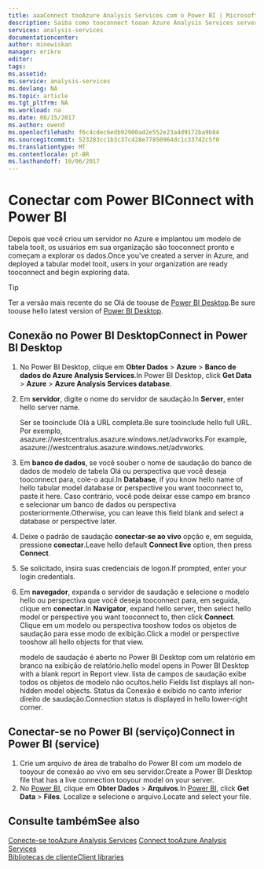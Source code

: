 ```yaml
---
title: aaaConnect tooAzure Analysis Services com o Power BI | Microsoft Docs
description: Saiba como tooconnect tooan Azure Analysis Services server usando o Power BI.
services: analysis-services
documentationcenter: 
author: minewiskan
manager: erikre
editor: 
tags: 
ms.assetid: 
ms.service: analysis-services
ms.devlang: NA
ms.topic: article
ms.tgt_pltfrm: NA
ms.workload: na
ms.date: 08/15/2017
ms.author: owend
ms.openlocfilehash: f6c4cdec6edb92900ad2e552e23a4d9172ba9b84
ms.sourcegitcommit: 523283cc1b3c37c428e77850964dc1c33742c5f0
ms.translationtype: MT
ms.contentlocale: pt-BR
ms.lasthandoff: 10/06/2017
---
```

# <a name="connect-with-power-bi"></a><span data-ttu-id="aca87-103">Conectar com Power BI</span><span class="sxs-lookup"><span data-stu-id="aca87-103">Connect with Power BI</span></span>

<span data-ttu-id="aca87-104">Depois que você criou um servidor no Azure e implantou um modelo de tabela tooit, os usuários em sua organização são tooconnect pronto e começam a explorar os dados.</span><span class="sxs-lookup"><span data-stu-id="aca87-104">Once you've created a server in Azure, and deployed a tabular model tooit, users in your organization are ready tooconnect and begin exploring data.</span></span> 

> [!TIP]
> <span data-ttu-id="aca87-105">Ter a versão mais recente do se Olá de toouse de [Power BI Desktop](https://powerbi.microsoft.com/desktop/).</span><span class="sxs-lookup"><span data-stu-id="aca87-105">Be sure toouse hello latest version of [Power BI Desktop](https://powerbi.microsoft.com/desktop/).</span></span>
> 
> 
  
## <a name="connect-in-power-bi-desktop"></a><span data-ttu-id="aca87-106">Conexão no Power BI Desktop</span><span class="sxs-lookup"><span data-stu-id="aca87-106">Connect in Power BI Desktop</span></span>

1. <span data-ttu-id="aca87-107">No Power BI Desktop, clique em **Obter Dados** > **Azure** > **Banco de dados do Azure Analysis Services**.</span><span class="sxs-lookup"><span data-stu-id="aca87-107">In Power BI Desktop, click **Get Data** > **Azure** > **Azure Analysis Services database**.</span></span>

2. <span data-ttu-id="aca87-108">Em **servidor**, digite o nome do servidor de saudação.</span><span class="sxs-lookup"><span data-stu-id="aca87-108">In **Server**, enter hello server name.</span></span> 
    
    <span data-ttu-id="aca87-109">Ser se tooinclude Olá a URL completa.</span><span class="sxs-lookup"><span data-stu-id="aca87-109">Be sure tooinclude hello full URL.</span></span> <span data-ttu-id="aca87-110">Por exemplo, asazure://westcentralus.asazure.windows.net/advworks.</span><span class="sxs-lookup"><span data-stu-id="aca87-110">For example, asazure://westcentralus.asazure.windows.net/advworks.</span></span>

3. <span data-ttu-id="aca87-111">Em **banco de dados**, se você souber o nome de saudação do banco de dados de modelo de tabela Olá ou perspectiva que você deseja tooconnect para, cole-o aqui.</span><span class="sxs-lookup"><span data-stu-id="aca87-111">In **Database**, if you know hello name of hello tabular model database or perspective you want tooconnect to, paste it here.</span></span> <span data-ttu-id="aca87-112">Caso contrário, você pode deixar esse campo em branco e selecionar um banco de dados ou perspectiva posteriormente.</span><span class="sxs-lookup"><span data-stu-id="aca87-112">Otherwise, you can leave this field blank and select a database or perspective later.</span></span>

4. <span data-ttu-id="aca87-113">Deixe o padrão de saudação **conectar-se ao vivo** opção e, em seguida, pressione **conectar**.</span><span class="sxs-lookup"><span data-stu-id="aca87-113">Leave hello default **Connect live** option, then press **Connect**.</span></span> 

5. <span data-ttu-id="aca87-114">Se solicitado, insira suas credenciais de logon.</span><span class="sxs-lookup"><span data-stu-id="aca87-114">If prompted, enter your login credentials.</span></span> 

6. <span data-ttu-id="aca87-115">Em **navegador**, expanda o servidor de saudação e selecione o modelo hello ou perspectiva que você deseja tooconnect para, em seguida, clique em **conectar**.</span><span class="sxs-lookup"><span data-stu-id="aca87-115">In **Navigator**, expand hello server, then select hello model or perspective you want tooconnect to, then click **Connect**.</span></span> <span data-ttu-id="aca87-116">Clique em um modelo ou perspectiva tooshow todos os objetos de saudação para esse modo de exibição.</span><span class="sxs-lookup"><span data-stu-id="aca87-116">Click  a model or perspective tooshow all hello objects for that view.</span></span>

    <span data-ttu-id="aca87-117">modelo de saudação é aberto no Power BI Desktop com um relatório em branco na exibição de relatório.</span><span class="sxs-lookup"><span data-stu-id="aca87-117">hello model opens in Power BI Desktop with a blank report in Report view.</span></span> <span data-ttu-id="aca87-118">lista de campos de saudação exibe todos os objetos de modelo não ocultos.</span><span class="sxs-lookup"><span data-stu-id="aca87-118">hello Fields list displays all non-hidden model objects.</span></span> <span data-ttu-id="aca87-119">Status da Conexão é exibido no canto inferior direito de saudação.</span><span class="sxs-lookup"><span data-stu-id="aca87-119">Connection status is displayed in hello lower-right corner.</span></span>

## <a name="connect-in-power-bi-service"></a><span data-ttu-id="aca87-120">Conectar-se no Power BI (serviço)</span><span class="sxs-lookup"><span data-stu-id="aca87-120">Connect in Power BI (service)</span></span>

1. <span data-ttu-id="aca87-121">Crie um arquivo de área de trabalho do Power BI com um modelo de tooyour de conexão ao vivo em seu servidor.</span><span class="sxs-lookup"><span data-stu-id="aca87-121">Create a Power BI Desktop file that has a live connection tooyour model on your server.</span></span>
2. <span data-ttu-id="aca87-122">No [Power BI](https://powerbi.microsoft.com), clique em **Obter Dados** > **Arquivos**.</span><span class="sxs-lookup"><span data-stu-id="aca87-122">In [Power BI](https://powerbi.microsoft.com), click **Get Data** > **Files**.</span></span> <span data-ttu-id="aca87-123">Localize e selecione o arquivo.</span><span class="sxs-lookup"><span data-stu-id="aca87-123">Locate and select your file.</span></span>



## <a name="see-also"></a><span data-ttu-id="aca87-124">Consulte também</span><span class="sxs-lookup"><span data-stu-id="aca87-124">See also</span></span>
<span data-ttu-id="aca87-125">[Conecte-se tooAzure Analysis Services](analysis-services-connect.md) </span><span class="sxs-lookup"><span data-stu-id="aca87-125">[Connect tooAzure Analysis Services](analysis-services-connect.md) </span></span>  
[<span data-ttu-id="aca87-126">Bibliotecas de cliente</span><span class="sxs-lookup"><span data-stu-id="aca87-126">Client libraries</span></span>](analysis-services-data-providers.md)


